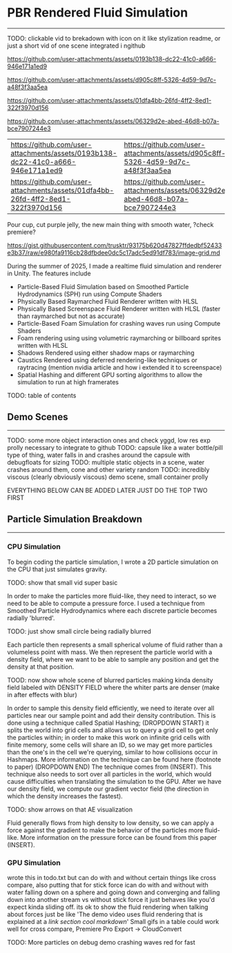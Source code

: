 # PBR Rendered Fluid Simulation
---

TODO: clickable vid to brekadown with icon on it like stylization readme, or just a short vid of one scene integrated i ngithub

https://github.com/user-attachments/assets/0193b138-dc22-41c0-a666-946e171a1ed9

https://github.com/user-attachments/assets/d905c8ff-5326-4d59-9d7c-a48f3f3aa5ea

https://github.com/user-attachments/assets/01dfa4bb-26fd-4ff2-8ed1-322f3970d156

https://github.com/user-attachments/assets/06329d2e-abed-46d8-b07a-bce7907244e3


|||
|---|---|
| https://github.com/user-attachments/assets/0193b138-dc22-41c0-a666-946e171a1ed9 | https://github.com/user-attachments/assets/d905c8ff-5326-4d59-9d7c-a48f3f3aa5ea |
| https://github.com/user-attachments/assets/01dfa4bb-26fd-4ff2-8ed1-322f3970d156 | https://github.com/user-attachments/assets/06329d2e-abed-46d8-b07a-bce7907244e3 |
Pour cup, cut purple jelly, the new main thing with smooth water, ?check premiere?

https://gist.githubusercontent.com/trusktr/93175b620d47827ffdedbf52433e3b37/raw/e980fa9116cb28dfbdee0dc5c17adc5ed91df783/image-grid.md


During the summer of 2025, I made a realtime fluid simulation and renderer in Unity.  The features include

- Particle-Based Fluid Simulation based on Smoothed Particle Hydrodynamics (SPH) run using Compute Shaders
- Physically Based Raymarched Fluid Renderer written with HLSL
- Physically Based Screenspace Fluid Renderer written with HLSL (faster than raymarched but not as accurate)
- Particle-Based Foam Simulation for crashing waves run using Compute Shaders
- Foam rendering using using volumetric raymarching or billboard sprites written with HLSL
- Shadows Rendered using either shadow maps or raymarching
- Caustics Rendered using deferred rendering-like techniques or raytracing (mention nvidia article and how i extended it to screenspace)
- Spatial Hashing and different GPU sorting algorithms to allow the simulation to run at high framerates

TODO: table of contents

## Demo Scenes
---

TODO: some more object interaction ones and check yggd, low res exp prolly necessary to integrate to github
TODO: capsule like a water bottle/pill type of thing, water falls in and crashes around the capsule with debugfloats for sizing
TODO: multiple static objects in a scene, water crashes around them, cone and other variety random
TODO: incredibly viscous (clearly obviously viscous) demo scene, small container prolly

EVERYTHING BELOW CAN BE ADDED LATER JUST DO THE TOP TWO FIRST

## Particle Simulation Breakdown
---

### CPU Simulation

To begin coding the particle simulation, I wrote a 2D particle simulation on the CPU that just simulates gravity.

TODO: show that small vid super basic

In order to make the particles more fluid-like, they need to interact, so we need to be able to compute a pressure force.  I used a technique from Smoothed Particle Hydrodynamics where each discrete particle becomes radially 'blurred'.  

TODO: just show small circle being radially blurred

Each particle then represents a small spherical volume of fluid rather than a volumeless point with mass.  We then represent the particle world with a density field, where we want to be able to sample any position and get the density at that position.  

TOOD: now show whole scene of blurred particles making kinda density field labeled with DENSITY FIELD where the whiter parts are denser (make in after effects with blur)

In order to sample this density field efficiently, we need to iterate over all particles near our sample point and add their density contribution.  This is done using a technique called Spatial Hashing; (DROPDOWN START) it splits the world into grid cells and allows us to query a grid cell to get only the particles within; in order to make this work on infinite grid cells with finite memory, some cells will share an ID, so we may get more particles than the one's in the cell we're querying, similar to how collisions occur in Hashmaps.  More information on the technique can be found here (footnote to paper)  (DROPDOWN END) The technique comes from (INSERT).  This technique also needs to sort over all particles in the world, which would cause difficulties when translating the simulation to the GPU.  After we have our density field, we compute our gradient vector field (the direction in which the density increases the fastest).  

TODO: show arrows on that AE visualization

Fluid generally flows from high density to low density, so we can apply a force against the gradient to make the behavior of the particles more fluid-like.  More information on the pressure force can be found from this paper (INSERT).

### GPU Simulation

wrote this in todo.txt but can do with and without certain things like cross compare, also putting that for stick force ican do with and without with water falling down on a sphere and going down and converging and falling down into another stream vs without stick force it just behaves like you'd expect kinda sliding off.  its ok to show the fluid rendering when talking about forces just be like 'The demo video uses fluid rendering that is explained at a *link section cool markdown*'
Small gifs in a table could work well for cross compare, Premiere Pro Export -> CloudConvert

TODO: More particles on debug demo crashing waves red for fast
